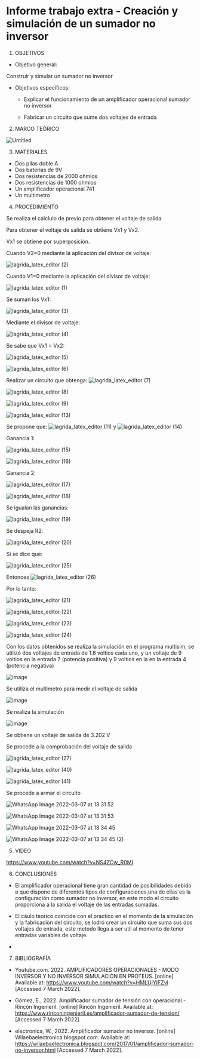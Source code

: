 # Informe trabajo extra - Creación y simulación de un sumador no inversor

1. OBJETIVOS 

- Objetivo general:

Construir  y simular un sumador no inversor

- Objetivos específicos:

  - Explicar el funcionamiento de un amplificador operacional sumador no inversor 
  
  - Fabricar un circuito que sume dos voltajes de entrada 


2. MARCO TEÓRICO

![Untitled](https://user-images.githubusercontent.com/93950169/156969893-3f6387de-ce41-4ced-a394-4742b56dcf29.jpg)

3. MATERIALES

- Dos pilas doble A
- Dos baterias de 9V
- Dos resistencias de 2000 ohmios
- Dos resistencias de 1000 ohmios
- Un amplificador operacional 741
- Un multimetro

4. PROCEDIMIENTO

  Se realiza el calclulo de previo para obtener el voltaje de salida

  Para obtener el voltaje de salida se obtiene Vx1 y Vx2.

  Vx1 se obtiene por superposición.

  Cuando V2=0 mediante la aplicación del divisor de voltaje:

  ![lagrida_latex_editor (2)](https://user-images.githubusercontent.com/93950169/156972346-2eaad2b2-660b-4889-81b7-eee86657ba93.png)

  Cuando V1=0 mediante la aplicación del divisor de voltaje:

  ![lagrida_latex_editor (1)](https://user-images.githubusercontent.com/93950169/156972259-575d1a30-e166-4e50-aa27-cd6ab50ed40c.png)

  Se suman los Vx1:

  ![lagrida_latex_editor (3)](https://user-images.githubusercontent.com/93950169/156972614-0b081888-414a-4fa5-9d8c-7df1a69f58db.png)

  Mediante el divisor de voltaje:

  ![lagrida_latex_editor (4)](https://user-images.githubusercontent.com/93950169/156972830-6e3aca42-76d4-48c8-9a6e-90a26d33c67a.png)

  Se sabe que Vx1 = Vx2:

  ![lagrida_latex_editor (5)](https://user-images.githubusercontent.com/93950169/156973194-1a171017-af88-4ace-9788-ae69ba3db1ff.png)

  ![lagrida_latex_editor (6)](https://user-images.githubusercontent.com/93950169/156973495-00d15a39-a582-425c-b8a8-5144cd1599e6.png)

  Realizar un circuito que obtenga: ![lagrida_latex_editor (7)](https://user-images.githubusercontent.com/93950169/156973618-d1b19d04-5c8a-4a3f-9f36-9f997b351250.png)

  ![lagrida_latex_editor (8)](https://user-images.githubusercontent.com/93950169/156974095-6409d80b-8f74-4edb-8b09-6908a76e4179.png)

  ![lagrida_latex_editor (9)](https://user-images.githubusercontent.com/93950169/156974209-6e99b331-caab-4f72-b4f1-ca3a9dbc0977.png)

  ![lagrida_latex_editor (13)](https://user-images.githubusercontent.com/93950169/156975654-c3f07e5c-effe-460c-a551-8ebf174acd6d.png)

  Se propone que: ![lagrida_latex_editor (11)](https://user-images.githubusercontent.com/93950169/156974778-762b6949-1923-4639-9997-0f9d7e9fbd41.png) y ![lagrida_latex_editor (14)](https://user-images.githubusercontent.com/93950169/156975752-60046830-8c36-46b7-9858-0816aa9df0f5.png)

  Ganancia 1:

  ![lagrida_latex_editor (15)](https://user-images.githubusercontent.com/93950169/156975984-6fa50e21-d2ea-4288-a416-18a655aba659.png)

  ![lagrida_latex_editor (16)](https://user-images.githubusercontent.com/93950169/156976091-0529cab5-eeb6-4e14-adcf-6e725977c94e.png)

  Ganancia 2:

  ![lagrida_latex_editor (17)](https://user-images.githubusercontent.com/93950169/156976207-8eb59d91-001a-4dc4-b10b-3758ab410792.png)

  ![lagrida_latex_editor (18)](https://user-images.githubusercontent.com/93950169/156976271-b665f79d-c3b0-43c2-9cff-2c99ed1c23ed.png)

  Se igualan las ganancias:

  ![lagrida_latex_editor (19)](https://user-images.githubusercontent.com/93950169/156976433-161fa39f-23be-4434-a31c-fe954ca37a49.png)

  Se despeja R2:

  ![lagrida_latex_editor (20)](https://user-images.githubusercontent.com/93950169/156976655-116b256b-7531-46a9-ae5a-32715b616676.png)

  Si se dice que:

  ![lagrida_latex_editor (25)](https://user-images.githubusercontent.com/93950169/156976968-5fc8d735-a0b9-48eb-86be-ebc9a4183c7e.png)

  Entonces ![lagrida_latex_editor (26)](https://user-images.githubusercontent.com/93950169/156977036-d6ecdafa-20a4-4760-ae95-e7ce94d7390a.png)

  Por lo tanto: 

  ![lagrida_latex_editor (21)](https://user-images.githubusercontent.com/93950169/156976745-3afd0ee5-fbfe-4711-8c23-1a6879833d01.png)

  ![lagrida_latex_editor (22)](https://user-images.githubusercontent.com/93950169/156976779-3f88b910-4c07-4fb9-a5e0-f4c1c5232f27.png)

  ![lagrida_latex_editor (23)](https://user-images.githubusercontent.com/93950169/156976844-577def94-9b60-4450-85a1-0c7f3e4c213d.png)

  ![lagrida_latex_editor (24)](https://user-images.githubusercontent.com/93950169/156976881-9cb399d9-73cb-4006-a951-4f4f9f44dfd0.png)

  Con los datos obtenidos se realiza la simulación en el programa multisim, se utilizó dos voltajes de entrada de 1.6 voltios cada uno, y un voltaje de 9 voltios en la entrada 7 (potencia positiva) y 9 voltios en la en la entrada 4 (potencia negativa) 

  ![image](https://user-images.githubusercontent.com/93950169/157093480-3c48c1b0-5442-4bfb-8e6b-d460951fb44e.png)

  Se utiliza el multimetro para medir el voltaje de salida

  ![image](https://user-images.githubusercontent.com/93950169/157093614-ef7e02d5-1193-4e9c-b2cf-95d5e380b4a1.png)

  Se realiza la simulación

  ![image](https://user-images.githubusercontent.com/93950169/157093684-8db8790e-fe4a-4488-846c-b709a6c4f07d.png)

  Se obtiene un voltaje de salida de 3.202 V

  Se procede a la comprobación del voltaje de salida

  ![lagrida_latex_editor (27)](https://user-images.githubusercontent.com/93950169/156978441-fec67585-fc34-4a2b-b2c5-5d421b723769.png)

  ![lagrida_latex_editor (40)](https://user-images.githubusercontent.com/93950169/157095160-007f087c-a857-4b92-8220-bd716e456ba3.png)

  ![lagrida_latex_editor (41)](https://user-images.githubusercontent.com/93950169/157095272-7cbfcd20-5beb-40ab-a91a-879b3b534fb3.png)
  
  Se procede a armar el circuito
  
  ![WhatsApp Image 2022-03-07 at 13 31 52](https://user-images.githubusercontent.com/93950169/157096370-8da4bc3d-eb8a-4b6b-8dad-18f26be2c1b6.jpeg)
  
  ![WhatsApp Image 2022-03-07 at 13 31 53](https://user-images.githubusercontent.com/93950169/157096419-84dc183f-1d9e-45aa-936b-030f332a53a9.jpeg)
  
  ![WhatsApp Image 2022-03-07 at 13 34 45](https://user-images.githubusercontent.com/93950169/157096483-28e7568f-fa68-4d2a-be6a-f72a46780907.jpeg)
  
  ![WhatsApp Image 2022-03-07 at 13 34 45 (2)](https://user-images.githubusercontent.com/93950169/157096705-1608e9af-acfd-4420-8b54-d65b3b3039b4.jpeg)
  
  
5. VIDEO

https://www.youtube.com/watch?v=NS4ZCw_R0MI

6. CONCLUSIONES 

- El amplificador operacional tiene gran cantidad de posibilidades debido a que dispone de diferentes tipos de configuraciones,una de ellas es la configuración como sumador no inversor, en este modo el circuito proporciona a la salida el voltaje de las entradas sumadas. 

- El cáulo teorico coincide con el practico en el momento de la simulación y la fabricaciòn del circuito, se lodró crear un circuito que suma sus dos voltajes de entrada, este metodo llega a ser util al momento de tener entradas variables de voltaje.
-
7. BIBLIOGRAFÍA

- Youtube.com. 2022. AMPLIFICADORES OPERACIONALES - MODO INVERSOR Y NO INVERSOR SIMULACIÓN EN PROTEUS. [online] Available at: <https://www.youtube.com/watch?v=HMLUjYIFZvI> [Accessed 7 March 2022].

- Gómez, E., 2022. Amplificador sumador de tensión con operacional - Rincón Ingenieril. [online] Rincón Ingenieril. Available at: <https://www.rinconingenieril.es/amplificador-sumador-de-tension/> [Accessed 7 March 2022].

- electronica, W., 2022. Amplificador sumador no inversor. [online] Wilaebaelectronica.blogspot.com. Available at: <https://wilaebaelectronica.blogspot.com/2017/01/amplificador-sumador-no-inversor.html> [Accessed 7 March 2022].

